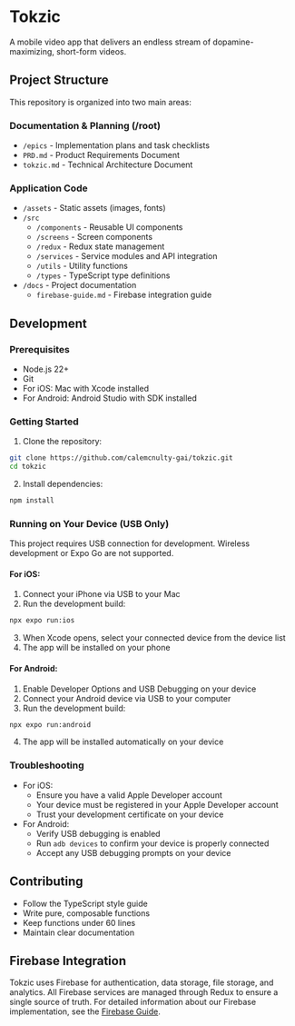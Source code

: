 # Tokzic

A mobile video app that delivers an endless stream of dopamine-maximizing, short-form videos.

## Project Structure

This repository is organized into two main areas:

### Documentation & Planning (/root)
- `/epics` - Implementation plans and task checklists
- `PRD.md` - Product Requirements Document
- `tokzic.md` - Technical Architecture Document

### Application Code
- `/assets` - Static assets (images, fonts)
- `/src`
  - `/components` - Reusable UI components
  - `/screens` - Screen components
  - `/redux` - Redux state management
  - `/services` - Service modules and API integration
  - `/utils` - Utility functions
  - `/types` - TypeScript type definitions
- `/docs` - Project documentation
  - `firebase-guide.md` - Firebase integration guide

## Development

### Prerequisites
- Node.js 22+
- Git
- For iOS: Mac with Xcode installed
- For Android: Android Studio with SDK installed

### Getting Started

1. Clone the repository:
```zsh
git clone https://github.com/calemcnulty-gai/tokzic.git
cd tokzic
```

2. Install dependencies:
```zsh
npm install
```

### Running on Your Device (USB Only)

This project requires USB connection for development. Wireless development or Expo Go are not supported.

#### For iOS:
1. Connect your iPhone via USB to your Mac
2. Run the development build:
```zsh
npx expo run:ios
```
3. When Xcode opens, select your connected device from the device list
4. The app will be installed on your phone

#### For Android:
1. Enable Developer Options and USB Debugging on your device
2. Connect your Android device via USB to your computer
3. Run the development build:
```zsh
npx expo run:android
```
4. The app will be installed automatically on your device

### Troubleshooting
- For iOS:
  - Ensure you have a valid Apple Developer account
  - Your device must be registered in your Apple Developer account
  - Trust your development certificate on your device
- For Android:
  - Verify USB debugging is enabled
  - Run `adb devices` to confirm your device is properly connected
  - Accept any USB debugging prompts on your device

## Contributing
- Follow the TypeScript style guide
- Write pure, composable functions
- Keep functions under 60 lines
- Maintain clear documentation

## Firebase Integration
Tokzic uses Firebase for authentication, data storage, file storage, and analytics. All Firebase services are managed through Redux to ensure a single source of truth. For detailed information about our Firebase implementation, see the [Firebase Guide](docs/firebase-guide.md).